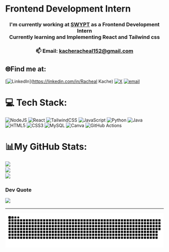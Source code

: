 # Frontend Development Intern 
<h3 align="center"> I'm currently working at <a href="https://www.swypt.io/" target="_blank">SWYPT</a> as a Frontend Development Intern<br>Currently learning and Implementing React and Tailwind css </h3>

<h3 align="center"> 📫 Email: <a href="mailto:kacheracheal152@gmail.com">kacheracheal152@gmail.com</a></h3>

## 🌐Find me at:
[![LinkedIn](https://img.shields.io/badge/LinkedIn-%230077B5.svg?logo=linkedin&logoColor=white)](https://linkedin.com/in/Racheal Kache)
[![X](https://img.shields.io/badge/X-black.svg?logo=X&logoColor=white)](https://x.com/rache29676)
[![email](https://img.shields.io/badge/Email-D14836?logo=gmail&logoColor=white)](mailto:kacheracheal152@gmail.com) 

# 💻 Tech Stack:
![NodeJS](https://img.shields.io/badge/node.js-6DA55F?style=for-the-badge&logo=node.js&logoColor=white) ![React](https://img.shields.io/badge/react-%2320232a.svg?style=for-the-badge&logo=react&logoColor=%2361DAFB) ![TailwindCSS](https://img.shields.io/badge/tailwindcss-%2338B2AC.svg?style=for-the-badge&logo=tailwind-css&logoColor=white) ![JavaScript](https://img.shields.io/badge/javascript-%23323330.svg?style=for-the-badge&logo=javascript&logoColor=%23F7DF1E) ![Python](https://img.shields.io/badge/python-3670A0?style=for-the-badge&logo=python&logoColor=ffdd54) ![Java](https://img.shields.io/badge/java-%23ED8B00.svg?style=for-the-badge&logo=openjdk&logoColor=white) ![HTML5](https://img.shields.io/badge/html5-%23E34F26.svg?style=for-the-badge&logo=html5&logoColor=white) ![CSS3](https://img.shields.io/badge/css3-%231572B6.svg?style=for-the-badge&logo=css3&logoColor=white) ![MySQL](https://img.shields.io/badge/mysql-4479A1.svg?style=for-the-badge&logo=mysql&logoColor=white) ![Canva](https://img.shields.io/badge/Canva-%2300C4CC.svg?style=for-the-badge&logo=Canva&logoColor=white) ![GitHub Actions](https://img.shields.io/badge/github%20actions-%232671E5.svg?style=for-the-badge&logo=githubactions&logoColor=white)
# 📊My GitHub Stats:
![](https://github-readme-stats.vercel.app/api?username=Racheal152&theme=dark&hide_border=false&include_all_commits=false&count_private=false)<br/>![](https://nirzak-streak-stats.vercel.app/?user=Racheal152&theme=dark&hide_border=false)<br/>![](https://github-readme-stats.vercel.app/api/top-langs/?username=Racheal152&theme=dark&hide_border=false&include_all_commits=false&count_private=false&layout=compact)
### Dev Quote
![](https://quotes-github-readme.vercel.app/api?type=horizontal&theme=radical)

---

<picture>
  <source media="(prefers-color-scheme: dark)" srcset="https://raw.githubusercontent.com/Racheal152/Racheal152/output/github-snake-dark.svg" />
  <source media="(prefers-color-scheme: light)" srcset="https://raw.githubusercontent.com/Racheal152/Racheal152/output/github-snake.svg" />
  <img alt="github-snake" src="https://raw.githubusercontent.com/Racheal152/Racheal152/output/github-snake.svg" />
</picture>

<!-- Proudly created with GPRM ( https://gprm.itsvg.in ) -->
